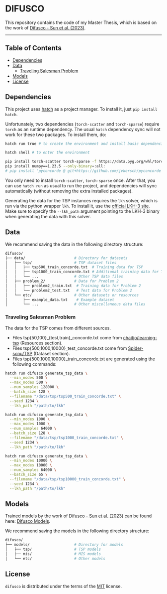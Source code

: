 # DIFUSCO

This repository contains the code of my Master Thesis, which is based on the work of [Difusco - Sun et al. (2023)](https://arxiv.org/abs/2302.08224).

-----

## Table of Contents

- [Dependencies](#dependencies)
- [Data](#data)
  - [Traveling Salesman Problem](#traveling-salesman-problem)
- [Models](#models)
- [License](#license)

## Dependencies

This project uses [hatch](https://hatch.pypa.io/) as a project manager. To install it, just `pip install hatch`. 

Unfortunately, two dependencies (`torch-scatter` and `torch-sparse`) require `torch` as an runtime dependency. The usual `hatch` dependency sync will not work for these two packages. To install them, do:

```bash
hatch run true # to create the environment and install basic dependencies

hatch shell # to enter the environment

pip install torch-scatter torch-sparse -f https://data.pyg.org/whl/torch-2.3.1+cpu.html
pip install numpy==1.23.5 --only-binary=:all:
# pip install 'pyconcorde @ git+https://github.com/jvkersch/pyconcorde' -> currently not working

```
You only need to install `torch-scatter`, `torch-sparse` once. After that, you can use `hatch run` as usual to run the project, and dependencies will sync automatically (without removing the extra installed packages).

Generating the data for the TSP instances requires the `lkh` solver, which is run via the python wrapper `lkh`. To install it, use the [official LKH-3 site](
http://akira.ruc.dk/~keld/research/LKH-3/). Make sure to specify the ``--lkh_path`` argument pointing to the LKH-3 binary when generating the data with this solver.


## Data

We recommend saving the data in the following directory structure:

```bash
difusco/
├── data/                      # Directory for datasets
│   ├── tsp/                   # TSP dataset files
│   │   ├── tsp500_train_concorde.txt  # Training data for TSP
│   │   ├── tsp1000_train_concorde.txt # Additional training data for TSP
│   │   └── ...                # Other TSP data files
│   ├── problem_2/             # Data for Problem 2
│   │   ├── problem2_train.txt  # Training data for Problem 2
│   │   └── problem2_test.txt   # Test data for Problem 2
│   └── etc/                   # Other datasets or resources
│       ├── example_data.txt    # Example dataset
│       └── ...                # Other miscellaneous data files
```
### Traveling Salesman Problem

The data for the TSP comes from different sources. 
 - Files tsp{50,100}_{test,train}_concorde.txt come from [chaitjo/learning-tsp](https://github.com/chaitjo/learning-tsp) (Resources section).
 - Files tsp{500,1000,10000}_test_concorde.txt come from [Spider-scnu/TSP](https://github.com/Spider-scnu/TSP) (Dataset section).
 - Files tsp{500,1000,10000}_train_concorde.txt are generated using the following commands:

```bash
hatch run difusco generate_tsp_data \
  --min_nodes 500 \
  --max_nodes 500 \
  --num_samples 128000 \
  --batch_size 128 \
  --filename "/data/tsp/tsp500_train_concorde.txt" \
  --seed 1234 \
  --lkh_path "/path/to/lkh"
```

```bash
hatch run difusco generate_tsp_data \
  --min_nodes 1000 \
  --max_nodes 1000 \
  --num_samples 64000 \
  --batch_size 128 \
  --filename "/data/tsp/tsp1000_train_concorde.txt" \
  --seed 1234 \
  --lkh_path "/path/to/lkh"
```

```bash
hatch run difusco generate_tsp_data \
  --min_nodes 10000 \
  --max_nodes 10000 \
  --num_samples 64000 \
  --batch_size 65 \
  --filename "/data/tsp/tsp10000_train_concorde.txt" \
  --seed 1234 \
  --lkh_path "/path/to/lkh"
```
## Models

Trained models by the work of [Difusco - Sun et al. (2023)](https://github.com/Edward-Sun/DIFUSCO) can be found here: [Difusco Models](https://drive.google.com/drive/folders/1IjaWtkqTAs7lwtFZ24lTRspE0h1N6sBH).

We recommend saving the models in the following directory structure:

```bash
difusco/
├── models/                    # Directory for models
│   ├── tsp/                   # TSP models
│   ├── mis/                   # MIS models
│   └── etc/                   # Other models
```

## License

`difusco` is distributed under the terms of the [MIT](https://spdx.org/licenses/MIT.html) license.
